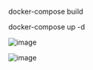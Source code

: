 docker-compose build

docker-compose up -d

![image](https://github.com/user-attachments/assets/feeb72ad-e075-4221-a2c6-c05faa08e3e6)


![image](https://github.com/user-attachments/assets/89cba2de-d8f6-4d0c-b271-7a0c3d868fde)


